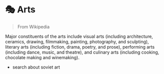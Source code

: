 # 🎭 Arts

> From Wikipedia

Major constituents of the arts include visual arts \(including architecture, ceramics, drawing, filmmaking, painting, photography, and sculpting\), literary arts \(including fiction, drama, poetry, and prose\), performing arts \(including dance, music, and theatre\), and culinary arts \(including cooking, chocolate making and winemaking\).

* search about soviet art 

